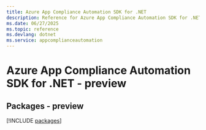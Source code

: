 ```yaml
---
title: Azure App Compliance Automation SDK for .NET
description: Reference for Azure App Compliance Automation SDK for .NET
ms.date: 06/27/2025
ms.topic: reference
ms.devlang: dotnet
ms.service: appcomplianceautomation
---
```

# Azure App Compliance Automation SDK for .NET - preview
## Packages - preview
[!INCLUDE [packages](app-compliance-automation-index.md)]